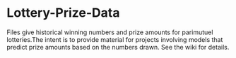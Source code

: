 Lottery-Prize-Data
==================

Files give historical winning numbers and prize amounts for parimutuel lotteries.The intent is to provide material for projects involving models that predict prize amounts based on the numbers drawn. See the wiki for details.


